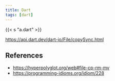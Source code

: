 ```yaml
---
title: Dart
tags: [dart]
---
```


{{< s "a.dart" >}}

<https://api.dart.dev/dart-io/File/copySync.html>

## References

- <https://hyperpolyglot.org/web#file-cp-rm-mv>
- <https://programming-idioms.org/idiom/228>
